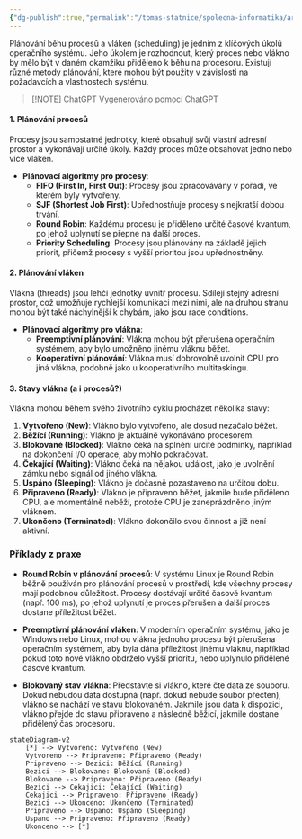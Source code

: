 ```yaml
---
{"dg-publish":true,"permalink":"/tomas-statnice/spolecna-informatika/architektury-os-a-pc/planovani-procesu-a-vlaken/","tags":["architektura_pc_a_os","spolecna_informatika","tomas"],"noteIcon":""}
---
```


Plánování běhu procesů a vláken (scheduling) je jedním z klíčových úkolů operačního systému. Jeho úkolem je rozhodnout, který proces nebo vlákno by mělo být v daném okamžiku přiděleno k běhu na procesoru. Existují různé metody plánování, které mohou být použity v závislosti na požadavcích a vlastnostech systému.

> [!NOTE] ChatGPT
> Vygenerováno pomocí ChatGPT

#### 1. **Plánování procesů**

Procesy jsou samostatné jednotky, které obsahují svůj vlastní adresní prostor a vykonávají určité úkoly. Každý proces může obsahovat jedno nebo více vláken.

- **Plánovací algoritmy pro procesy**:
  - **FIFO (First In, First Out)**: Procesy jsou zpracovávány v pořadí, ve kterém byly vytvořeny.
  - **SJF (Shortest Job First)**: Upřednostňuje procesy s nejkratší dobou trvání.
  - **Round Robin**: Každému procesu je přiděleno určité časové kvantum, po jehož uplynutí se přepne na další proces.
  - **Priority Scheduling**: Procesy jsou plánovány na základě jejich priorit, přičemž procesy s vyšší prioritou jsou upřednostněny.

#### 2. **Plánování vláken**

Vlákna (threads) jsou lehčí jednotky uvnitř procesu. Sdílejí stejný adresní prostor, což umožňuje rychlejší komunikaci mezi nimi, ale na druhou stranu mohou být také náchylnější k chybám, jako jsou race conditions.

- **Plánovací algoritmy pro vlákna**:
  - **Preemptivní plánování**: Vlákna mohou být přerušena operačním systémem, aby bylo umožněno jinému vláknu běžet.
  - **Kooperativní plánování**: Vlákna musí dobrovolně uvolnit CPU pro jiná vlákna, podobně jako u kooperativního multitaskingu.

#### 3. **Stavy vlákna (a i procesů?)**

Vlákna mohou během svého životního cyklu procházet několika stavy:

1. **Vytvořeno (New)**: Vlákno bylo vytvořeno, ale dosud nezačalo běžet.
2. **Běžící (Running)**: Vlákno je aktuálně vykonáváno procesorem.
3. **Blokované (Blocked)**: Vlákno čeká na splnění určité podmínky, například na dokončení I/O operace, aby mohlo pokračovat.
4. **Čekající (Waiting)**: Vlákno čeká na nějakou událost, jako je uvolnění zámku nebo signál od jiného vlákna.
5. **Uspáno (Sleeping)**: Vlákno je dočasně pozastaveno na určitou dobu.
6. **Připraveno (Ready)**: Vlákno je připraveno běžet, jakmile bude přiděleno CPU, ale momentálně neběží, protože CPU je zaneprázdněno jiným vláknem.
7. **Ukončeno (Terminated)**: Vlákno dokončilo svou činnost a již není aktivní.

### Příklady z praxe

- **Round Robin v plánování procesů**: V systému Linux je Round Robin běžně používán pro plánování procesů v prostředí, kde všechny procesy mají podobnou důležitost. Procesy dostávají určité časové kvantum (např. 100 ms), po jehož uplynutí je proces přerušen a další proces dostane příležitost běžet.

- **Preemptivní plánování vláken**: V moderním operačním systému, jako je Windows nebo Linux, mohou vlákna jednoho procesu být přerušena operačním systémem, aby byla dána příležitost jinému vláknu, například pokud toto nové vlákno obdrželo vyšší prioritu, nebo uplynulo přidělené časové kvantum.

- **Blokovaný stav vlákna**: Představte si vlákno, které čte data ze souboru. Dokud nebudou data dostupná (např. dokud nebude soubor přečten), vlákno se nachází ve stavu blokovaném. Jakmile jsou data k dispozici, vlákno přejde do stavu připraveno a následně běžící, jakmile dostane přidělený čas procesoru.

```mermaid
stateDiagram-v2
    [*] --> Vytvoreno: Vytvořeno (New)
    Vytvoreno --> Pripraveno: Připraveno (Ready)
    Pripraveno --> Bezici: Běžící (Running)
    Bezici --> Blokovane: Blokované (Blocked)
    Blokovane --> Pripraveno: Připraveno (Ready)
    Bezici --> Cekajici: Čekající (Waiting)
    Cekajici --> Pripraveno: Připraveno (Ready)
    Bezici --> Ukonceno: Ukončeno (Terminated)
    Pripraveno --> Uspano: Uspáno (Sleeping)
    Uspano --> Pripraveno: Připraveno (Ready)
    Ukonceno --> [*]

```
